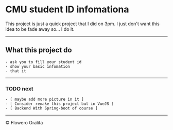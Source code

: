 # CMU student ID infomationa

This project is just a quick project that I did on 3pm. I just don't want this idea to be fade away so... I do it.

---

## What this project do

    - ask you to fill your student id
    - show your basic infomation
    - that it

---

### TODO next

    - [ maybe add more picture in it ]
    - [ Consider remake this project but in VueJS ]
    - [ Backend With Spring-boot of course ]

---

&copy; Flowero Oralita

